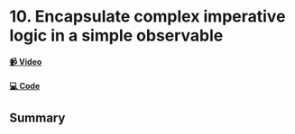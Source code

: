 # 10. Encapsulate complex imperative logic in a simple observable

#### [📹 Video]()

#### [💻 Code]()

## Summary
